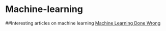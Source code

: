 # Machine-learning
##Interesting articles on machine learning
[Machine Learning Done Wrong](http://ml.posthaven.com/machine-learning-done-wrong)
